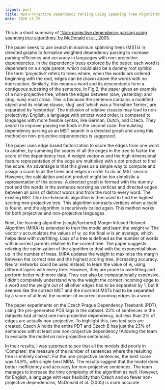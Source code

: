 ```yaml
---
layout: post
title: Non-Projective Dependency Parsing using Spanning Tree Algorithms: A Short Summary
date: 2020-11-29
---
```


This is a short summary of ['Non-projective dependency parsing using spanning tree algorithms' by McDonald et al., 2005.](https://www.aclweb.org/anthology/H05-1066.pdf)

The paper seeks to use search in maximum spanning trees (MSTs) in directed graphs to formalise weighted
dependency parsing to increase parsing efficiency and accuracy in languages with non-projective dependencies.
In the dependency trees explored by the paper, each word is dependent on a single parent, which could also be a
dummy root symbol. The term ‘projective’ refers to trees where, when the words are ordered beginning with the
root, edges can be drawn above the words with no intersection. Similarly, this means a word and its descendants
form a contiguous substring of the sentence. In Fig 2, the paper gives an example of a non-projective tree, where
the edges between (saw, yesterday) and (dog, was) must cross. This is because the sentence contains a modified
object and its relative clause, ‘dog’ and ‘which was a Yorkshire Terrier’, are separated by ‘yesterday’. The inclusion
of relative clauses may lead to non-projectivity. English, a language with stricter word order, is compared to
languages with more flexible syntax, like German, Dutch, and Czech. They search to improve parsing methods in
the second case. Formulating dependency parsing as an MST search in a directed graph and using this method on
non-projective dependencies is suggested.

The paper uses edge based factorization to score the edges from one word to another, by summing the scores of
all the edges in the tree to factor the score of the dependency tree. A weight vector w and the high dimensional
feature representation of the edge are multiplied with a dot product to find the score. An advantage is that this
gives us a simple way to compute and assign a score to all the trees and edges in order to do an MST search.
However, the calculation and dot product might be too simplistic a representation of the scores. A directed graph
is formed with the dummy root and the words in the sentence working as vertices and directed edges between all
pairs of distinct words and from the root to every word. The existing MST Chu-Liu-Edmonds algorithm is then used
to find the highest scoring non-projective tree. This algorithm contracts vertices when a cycle is found, and the
algorithm is recursively called again. This method works for both projective and non-projective languages.

Next, the learning algorithm (single/factored) Margin Infused Relaxed Algorithm (MIRA) is extended to train the
model and learn the weight w. The vector v accumulates the values of w, so the final w is an average, which helps
deal with overfitting. Loss of a tree is defined as the number of words with incorrect parents relative to the correct
tree. The paper suggests relaxing the optimization of the algorithm to deal with the exponential blow-up in the
number of trees. MIRA updates the weight to maximise the margin between the correct tree and the highest
scoring tree, increasing accuracy. Neural networks could be used instead, to learn the value of w, using different
layers with every tree. However, they are prone to overfitting and perform better with more data. They can also be
computationally expensive. I didn’t completely understand why the weight the correct incoming edge to a word
and the weight out of all other edges had to be separated by 1, but it seemed like the correct MST and the
incorrect MSTs had to be separated by a score of at least the number of incorrect incoming edges to a word.

The paper experiments on the Czech Prague Dependency Treebank (PDT), using the pre-generated POS tags in the
dataset. 23% of sentences in the datasets had at least one non-projective dependency, but less than 2% of edges
are actually non-projective. To highlight this, two test sets are created. Czech A holds the entire PDT and Czech B
has just the 23% of sentences with at least one non-projective dependency (Allowing the team to evaluate the
model on non-projective sentences).

In their results, I was surprised to see that all the models did poorly in ‘Complete’, the measure of the number of
sentences where the resulting tree is entirely correct. For the non-projective sentences, the best score was 14.9%,
with single-best MIRA. The results suggest that the model does better inefficiency and accuracy for non-projective
sentences. The team manages to increase the time complexity of the algorithm as well. However, for English, a
language with less flexibility than Czech and so fewer non-projective dependencies, McDonald et al. (2005) is more
accurate
